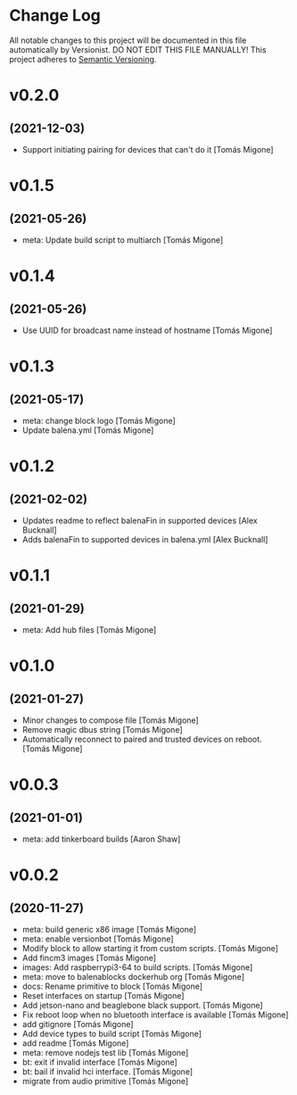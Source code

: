 # Change Log

All notable changes to this project will be documented in this file
automatically by Versionist. DO NOT EDIT THIS FILE MANUALLY!
This project adheres to [Semantic Versioning](http://semver.org/).

# v0.2.0
## (2021-12-03)

* Support initiating pairing for devices that can't do it [Tomás Migone]

# v0.1.5
## (2021-05-26)

* meta: Update build script to multiarch [Tomás Migone]

# v0.1.4
## (2021-05-26)

* Use UUID for broadcast name instead of hostname [Tomás Migone]

# v0.1.3
## (2021-05-17)

* meta: change block logo [Tomás Migone]
* Update balena.yml [Tomás Migone]

# v0.1.2
## (2021-02-02)

* Updates readme to reflect balenaFin in supported devices [Alex Bucknall]
* Adds balenaFin to supported devices in balena.yml [Alex Bucknall]

# v0.1.1
## (2021-01-29)

* meta: Add hub files [Tomás Migone]

# v0.1.0
## (2021-01-27)

* Minor changes to compose file [Tomás Migone]
* Remove magic dbus string [Tomás Migone]
* Automatically reconnect to paired and trusted devices on reboot. [Tomás Migone]

# v0.0.3
## (2021-01-01)

* meta: add tinkerboard builds [Aaron Shaw]

# v0.0.2
## (2020-11-27)

* meta: build generic x86 image [Tomás Migone]
* meta: enable versionbot [Tomás Migone]
* Modify block to allow starting it from custom scripts. [Tomás Migone]
* Add fincm3 images [Tomás Migone]
* images: Add raspberrypi3-64 to build scripts. [Tomás Migone]
* meta: move to balenablocks dockerhub org [Tomás Migone]
* docs: Rename primitive to block [Tomás Migone]
* Reset interfaces on startup [Tomás Migone]
* Add jetson-nano and beaglebone black support. [Tomás Migone]
* Fix reboot loop when no bluetooth interface is available [Tomás Migone]
* add gitignore [Tomás Migone]
* Add device types to build script [Tomás Migone]
* add readme [Tomás Migone]
* meta: remove nodejs test lib [Tomás Migone]
* bt: exit if invalid interface [Tomás Migone]
* bt: bail if invalid hci interface. [Tomás Migone]
* migrate from audio primitive [Tomás Migone]
